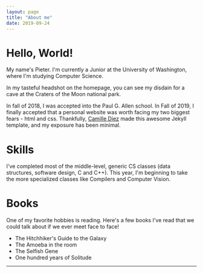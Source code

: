 ```yaml
---
layout: page
title: "About me"
date: 2019-09-24
---
```


# Hello, World! 
My name's Pieter. I'm currently a Junior at the University of Washington, 
where I'm studying Computer Science.

In my tasteful headshot on the homepage, you can see my disdain for a cave 
at the Craters of the Moon national park.

In fall of 2018, I was accepted into the Paul G. Allen school. In Fall of 2019, I 
finally accepted that a personal website was worth facing my two biggest fears - 
html and css. Thankfully, [Camille Diez](https://diezcami.github.io/) made this 
awesome Jekyll template, and my exposure has been minimal.

# Skills
I've completed most of the middle-level, generic CS classes (data structures, software 
design, C and C++). This year, I'm beginning to take the more specialized classes like 
Compilers and Computer Vision.

# Books
One of my favorite hobbies is reading. Here's a few books I've read that we 
could talk about if we ever meet face to face!
- The Hitchhiker's Guide to the Galaxy
- The Amoeba in the room
- The Selfish Gene
- One hundred years of Solitude

---

